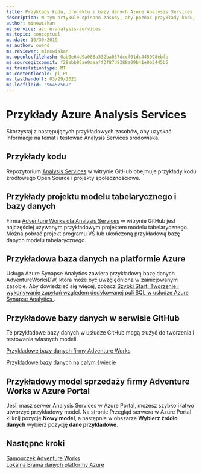 ```yaml
---
title: Przykłady kodu, projektu i bazy danych Azure Analysis Services
description: W tym artykule opisano zasoby, aby poznać przykłady kodu, projektu i bazy danych Azure Analysis Services.
author: minewiskan
ms.service: azure-analysis-services
ms.topic: conceptual
ms.date: 10/30/2019
ms.author: owend
ms.reviewer: minewiskan
ms.openlocfilehash: 0ab0e64d9a088a332ba037dccf01dc445998ebfb
ms.sourcegitcommit: f28ebb95ae9aaaff3f87d8388a09b41e0b3445b5
ms.translationtype: MT
ms.contentlocale: pl-PL
ms.lasthandoff: 03/29/2021
ms.locfileid: "96457567"
---
```

# <a name="azure-analysis-services-samples"></a>Przykłady Azure Analysis Services

Skorzystaj z następujących przykładowych zasobów, aby uzyskać informacje na temat i testować Analysis Services środowiska.

## <a name="code-samples"></a>Przykłady kodu

Repozytorium [Analysis Services](https://github.com/Microsoft/Analysis-Services) w witrynie GitHub obejmuje przykłady kodu źródłowego Open Source i projekty społecznościowe. 

## <a name="tabular-model-project-and-database-samples"></a>Przykłady projektu modelu tabelarycznego i bazy danych

Firma [Adventure Works dla Analysis Services](https://github.com/Microsoft/sql-server-samples/releases/tag/adventureworks-analysis-services) w witrynie GitHub jest najczęściej używanym przykładowym projektem modelu tabelarycznego. Można pobrać projekt programu VS lub ukończoną przykładową bazę danych modelu tabelarycznego.

## <a name="sample-database-on-azure"></a>Przykładowa baza danych na platformie Azure

Usługa Azure Synapse Analytics zawiera przykładową bazę danych AdventureWorksDW, która może być uwzględniona w zainicjowanym zasobie. Aby dowiedzieć się więcej, zobacz [Szybki Start: Tworzenie i wykonywanie zapytań względem dedykowanej puli SQL w usłudze Azure Synapse Analytics ](../synapse-analytics/sql-data-warehouse/create-data-warehouse-portal.md).

## <a name="sample-databases-on-github"></a>Przykładowe bazy danych w serwisie GitHub

Te przykładowe bazy danych w usłudze GitHub mogą służyć do tworzenia i testowania własnych modeli. 

[Przykładowe bazy danych firmy Adventure Works](https://github.com/Microsoft/sql-server-samples/releases/tag/adventureworks)

[Przykładowe bazy danych na całym świecie](https://github.com/Microsoft/sql-server-samples/releases/tag/wide-world-importers-v1.0)

## <a name="adventure-works-internet-sales-sample-model-in-azure-portal"></a>Przykładowy model sprzedaży firmy Adventure Works w Azure Portal

Jeśli masz serwer Analysis Services w Azure Portal, możesz szybko i łatwo utworzyć przykładowy model. Na stronie Przegląd serwera w Azure Portal kliknij pozycję **Nowy model**, a następnie w obszarze **Wybierz źródło danych** wybierz pozycję **dane przykładowe**.



## <a name="next-steps"></a>Następne kroki

[Samouczek Adventure Works](/analysis-services/tutorial-tabular-1400/as-adventure-works-tutorial)   
[Lokalna Brama danych platformy Azure](analysis-services-gateway.md)